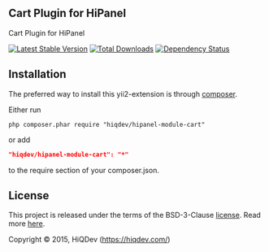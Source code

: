 Cart Plugin for HiPanel
-----------------------

Cart Plugin for HiPanel

[![Latest Stable Version](https://poser.pugx.org/hiqdev/hipanel-module-cart/v/stable.png)](https://packagist.org/packages/hiqdev/hipanel-module-cart)
[![Total Downloads](https://poser.pugx.org/hiqdev/hipanel-module-cart/downloads.png)](https://packagist.org/packages/hiqdev/hipanel-module-cart)
[![Dependency Status](https://www.versioneye.com/php/hiqdev:hipanel-module-cart/dev-master/badge.svg)](https://www.versioneye.com/php/hiqdev:hipanel-module-cart/dev-master)

## Installation

The preferred way to install this yii2-extension is through [composer](http://getcomposer.org/download/).

Either run

```
php composer.phar require "hiqdev/hipanel-module-cart"
```

or add

```json
"hiqdev/hipanel-module-cart": "*"
```

to the require section of your composer.json.

## License

This project is released under the terms of the BSD-3-Clause [license](https://github.com/hiqdev/hidev/blob/master/LICENSE).
Read more [here](http://choosealicense.com/licenses/bsd-3-clause).

Copyright © 2015, HiQDev (https://hiqdev.com/)
